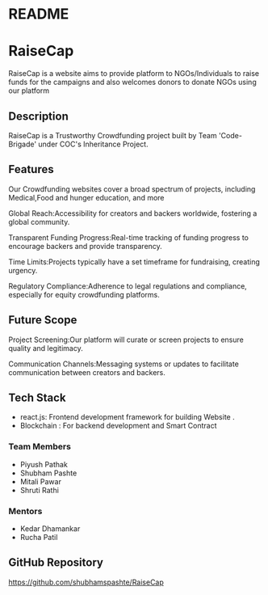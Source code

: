 # README
# RaiseCap

RaiseCap is a website aims to provide platform to NGOs/Individuals to raise funds for the campaigns and also welcomes donors to donate NGOs using our platform

## Description 

RaiseCap is a Trustworthy Crowdfunding project built by Team 'Code-Brigade' under COC's Inheritance Project.

## Features

Our Crowdfunding websites cover a broad spectrum of projects, including Medical,Food and hunger  education, and more

Global Reach:Accessibility for creators and backers worldwide, fostering a global community.

Transparent Funding Progress:Real-time tracking of funding progress to encourage backers and provide transparency.

Time Limits:Projects typically have a set timeframe for fundraising, creating urgency.

Regulatory Compliance:Adherence to legal regulations and compliance, especially for equity crowdfunding platforms.

## Future Scope

Project Screening:Our platform will curate or screen projects to ensure quality and legitimacy.

Communication Channels:Messaging systems or updates to facilitate communication between creators and backers.

## Tech Stack

- react.js: Frontend development framework for building Website .
- Blockchain : For backend development and Smart Contract 

### Team Members

- Piyush Pathak
- Shubham Pashte
- Mitali Pawar
- Shruti Rathi

### Mentors

- Kedar Dhamankar
- Rucha Patil

## GitHub Repository
https://github.com/shubhamspashte/RaiseCap


